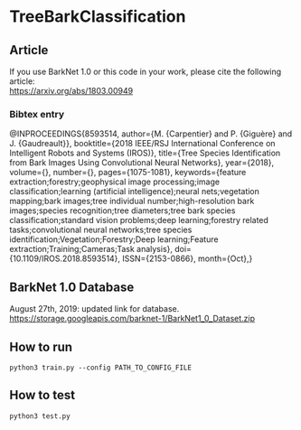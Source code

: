 # TreeBarkClassification

## Article

If you use BarkNet 1.0 or this code in your work, please cite the following article:</br>
https://arxiv.org/abs/1803.00949

### Bibtex entry
@INPROCEEDINGS{8593514, 
author={M. {Carpentier} and P. {Giguère} and J. {Gaudreault}}, 
booktitle={2018 IEEE/RSJ International Conference on Intelligent Robots and Systems (IROS)}, 
title={Tree Species Identification from Bark Images Using Convolutional Neural Networks}, 
year={2018}, 
volume={}, 
number={}, 
pages={1075-1081}, 
keywords={feature extraction;forestry;geophysical image processing;image classification;learning (artificial intelligence);neural nets;vegetation mapping;bark images;tree individual number;high-resolution bark images;species recognition;tree diameters;tree bark species classification;standard vision problems;deep learning;forestry related tasks;convolutional neural networks;tree species identification;Vegetation;Forestry;Deep learning;Feature extraction;Training;Cameras;Task analysis}, 
doi={10.1109/IROS.2018.8593514}, 
ISSN={2153-0866}, 
month={Oct},}

## BarkNet 1.0 Database

August 27th, 2019: updated link for database.
https://storage.googleapis.com/barknet-1/BarkNet1_0_Dataset.zip

## How to run
`python3 train.py --config PATH_TO_CONFIG_FILE`

## How to test
`python3 test.py`
